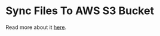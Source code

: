 # Sync Files To AWS S3 Bucket

Read more about it [here](https://www.linkedin.com/pulse/one-way-sync-aws-s3-bucket-using-powershell-loveparteek-tiwana/?published=t).
